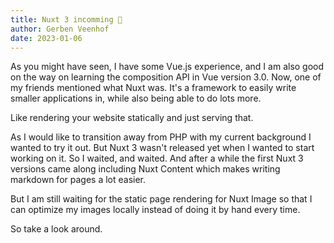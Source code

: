 ```yaml
---
title: Nuxt 3 incomming 🚀
author: Gerben Veenhof
date: 2023-01-06
---
```


As you might have seen, I have some Vue.js experience, and I am also good on the way on learning the composition API in Vue version 3.0. Now, one of my friends mentioned what Nuxt was. It's a framework to easily write smaller applications in, while also being able to do lots more.

Like rendering your website statically and just serving that.

As I would like to transition away from PHP with my current background I wanted to try it out. But Nuxt 3 wasn't released yet when I wanted to start working on it. So I waited, and waited. And after a while the first Nuxt 3 versions came along including Nuxt Content which makes writing markdown for pages a lot easier.

But I am still waiting for the static page rendering for Nuxt Image so that I can optimize my images locally instead of doing it by hand every time.

So take a look around.
